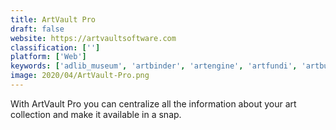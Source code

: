 ```yaml
---
title: ArtVault Pro
draft: false 
website: https://artvaultsoftware.com
classification: ['']
platform: ['Web']
keywords: ['adlib_museum', 'artbinder', 'artengine', 'artfundi', 'artbutler_cloud', 'artlogic', 'artlook', 'artwork_archive', 'axiell_art_management_software', 'cs_museum', 'itgallery', 'museum_archive', 'pastperfect', 'primer', 'resourcemate_museum', 'the_museum_system', 'veevart', 'artcloud']
image: 2020/04/ArtVault-Pro.png
---
```

With ArtVault Pro you can centralize all the information about your art collection and make it available in a snap.